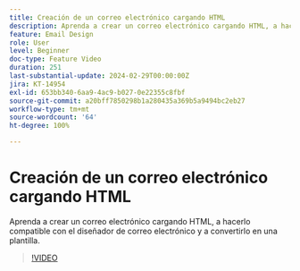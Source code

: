 ```yaml
---
title: Creación de un correo electrónico cargando HTML
description: Aprenda a crear un correo electrónico cargando HTML, a hacerlo compatible con el diseñador de correo electrónico y a convertirlo en una plantilla.
feature: Email Design
role: User
level: Beginner
doc-type: Feature Video
duration: 251
last-substantial-update: 2024-02-29T00:00:00Z
jira: KT-14954
exl-id: 653bb340-6aa9-4ac9-b027-0e22355c8fbf
source-git-commit: a20bff7850298b1a280435a369b5a9494bc2eb27
workflow-type: tm+mt
source-wordcount: '64'
ht-degree: 100%

---
```


# Creación de un correo electrónico cargando HTML

Aprenda a crear un correo electrónico cargando HTML, a hacerlo compatible con el diseñador de correo electrónico y a convertirlo en una plantilla.

>[!VIDEO](https://video.tv.adobe.com/v/3447035/?learn=on&captions=spa)
